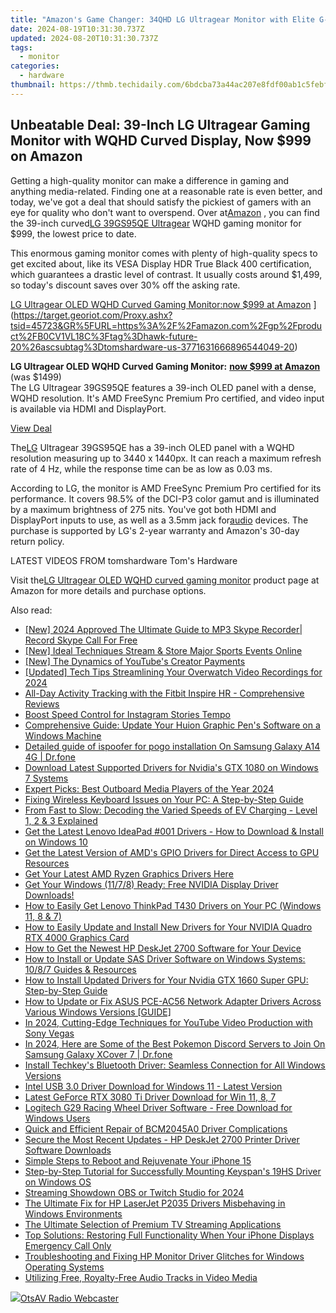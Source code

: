 ```yaml
---
title: "Amazon's Game Changer: 34QHD LG Ultragear Monitor with Elite G-Sync, Now at Unbeatable Price of $549"
date: 2024-08-19T10:31:30.737Z
updated: 2024-08-20T10:31:30.737Z
tags:
  - monitor
categories:
  - hardware
thumbnail: https://thmb.techidaily.com/6bdcba73a44ac207e8fdf00ab1c5febff71a5d180b14959fd7d55488ff318cda.jpg
---
```


## Unbeatable Deal: 39-Inch LG Ultragear Gaming Monitor with WQHD Curved Display, Now $999 on Amazon

Getting a high-quality monitor can make a difference in gaming and anything media-related. Finding one at a reasonable rate is even better, and today, we've got a deal that should satisfy the pickiest of gamers with an eye for quality who don't want to overspend. Over at[Amazon](https://tools.techidaily.com) , you can find the 39-inch curved[LG 39GS95QE Ultragear](https://target.georiot.com/Proxy.ashx?tsid=45723&GR%5FURL=https%3A%2F%2Famazon.com%2Fgp%2Fproduct%2FB0CV1VL18C%3Ftag%3Dhawk-future-20%26ascsubtag%3Dtomshardware-us-1276059455086295635-20) WQHD gaming monitor for $999, the lowest price to date.

 This enormous gaming monitor comes with plenty of high-quality specs to get excited about, like its VESA Display HDR True Black 400 certification, which guarantees a drastic level of contrast. It usually costs around $1,499, so today's discount saves over 30% off the asking rate.

[LG Ultragear OLED WQHD Curved Gaming Monitor:now $999 at Amazon](https://cdn.mos.cms.futurecdn.net/mhBUrWZPhwNc8qEB9DGaTV-200-100.jpg "LG Ultragear OLED WQHD Curved Gaming Monitor:now $999 at Amazon") ](https://target.georiot.com/Proxy.ashx?tsid=45723&GR%5FURL=https%3A%2F%2Famazon.com%2Fgp%2Fproduct%2FB0CV1VL18C%3Ftag%3Dhawk-future-20%26ascsubtag%3Dtomshardware-us-3771631666896544049-20)

**LG Ultragear OLED WQHD Curved Gaming Monitor:** [**now $999 at Amazon**](https://target.georiot.com/Proxy.ashx?tsid=45723&GR%5FURL=https%3A%2F%2Famazon.com%2Fgp%2Fproduct%2FB0CV1VL18C%3Ftag%3Dhawk-future-20%26ascsubtag%3Dtomshardware-us-5686597307017679744-20) (was $1499)  
 The LG Ultragear 39GS95QE features a 39-inch OLED panel with a dense, WQHD resolution. It's AMD FreeSync Premium Pro certified, and video input is available via HDMI and DisplayPort.

[View Deal](https://target.georiot.com/Proxy.ashx?tsid=45723&GR%5FURL=https%3A%2F%2Famazon.com%2Fgp%2Fproduct%2FB0CV1VL18C%3Ftag%3Dhawk-future-20%26ascsubtag%3Dtomshardware-us-3771631666896544049-20)

 The[LG](https://tools.techidaily.com) Ultragear 39GS95QE has a 39-inch OLED panel with a WQHD resolution measuring up to 3440 x 1440px. It can reach a maximum refresh rate of 4 Hz, while the response time can be as low as 0.03 ms.

 According to LG, the monitor is AMD FreeSync Premium Pro certified for its performance. It covers 98.5% of the DCI-P3 color gamut and is illuminated by a maximum brightness of 275 nits. You've got both HDMI and DisplayPort inputs to use, as well as a 3.5mm jack for[audio](https://tools.techidaily.com) devices. The purchase is supported by LG's 2-year warranty and Amazon's 30-day return policy.

 LATEST VIDEOS FROM tomshardware Tom's Hardware

 Visit the[LG Ultragear OLED WQHD curved gaming monitor](https://target.georiot.com/Proxy.ashx?tsid=45723&GR%5FURL=https%3A%2F%2Famazon.com%2Fgp%2Fproduct%2FB0CV1VL18C%3Ftag%3Dhawk-future-20%26ascsubtag%3Dtomshardware-us-1314484173165016226-20) product page at Amazon for more details and purchase options.

<ins class="adsbygoogle"
     style="display:block"
     data-ad-format="autorelaxed"
     data-ad-client="ca-pub-7571918770474297"
     data-ad-slot="1223367746"></ins>



<ins class="adsbygoogle"
     style="display:block"
     data-ad-client="ca-pub-7571918770474297"
     data-ad-slot="8358498916"
     data-ad-format="auto"
     data-full-width-responsive="true"></ins>

<span class="atpl-alsoreadstyle">Also read:</span>
<div><ul>
<li><a href="https://screen-mirroring-recording.techidaily.com/new-2024-approved-the-ultimate-guide-to-mp3-skype-recorder-record-skype-call-for-free/"><u>[New] 2024 Approved  The Ultimate Guide to MP3 Skype Recorder| Record Skype Call For Free</u></a></li>
<li><a href="https://screen-video-capture.techidaily.com/new-ideal-techniques-stream-and-store-major-sports-events-online/"><u>[New] Ideal Techniques  Stream & Store Major Sports Events Online</u></a></li>
<li><a href="https://facebook-video-share.techidaily.com/new-the-dynamics-of-youtubes-creator-payments/"><u>[New] The Dynamics of YouTube's Creator Payments</u></a></li>
<li><a href="https://screen-video-capture.techidaily.com/updated-tech-tips-streamlining-your-overwatch-video-recordings-for-2024/"><u>[Updated] Tech Tips  Streamlining Your Overwatch Video Recordings for 2024</u></a></li>
<li><a href="https://buynow-reviews.techidaily.com/all-day-activity-tracking-with-the-fitbit-inspire-hr-comprehensive-reviews/"><u>All-Day Activity Tracking with the Fitbit Inspire HR - Comprehensive Reviews</u></a></li>
<li><a href="https://extra-tips.techidaily.com/boost-speed-control-for-instagram-stories-tempo/"><u>Boost Speed Control for Instagram Stories Tempo</u></a></li>
<li><a href="https://hardware-help.techidaily.com/comprehensive-guide-update-your-huion-graphic-pens-software-on-a-windows-machine/"><u>Comprehensive Guide: Update Your Huion Graphic Pen's Software on a Windows Machine</u></a></li>
<li><a href="https://change-location.techidaily.com/detailed-guide-of-ispoofer-for-pogo-installation-on-samsung-galaxy-a14-4g-drfone-by-drfone-virtual-android/"><u>Detailed guide of ispoofer for pogo installation On Samsung Galaxy A14 4G | Dr.fone</u></a></li>
<li><a href="https://hardware-help.techidaily.com/download-latest-supported-drivers-for-nvidias-gtx-1080-on-windows-7-systems/"><u>Download Latest Supported Drivers for Nvidia's GTX 1080 on Windows 7 Systems</u></a></li>
<li><a href="https://buynow-info.techidaily.com/expert-picks-best-outboard-media-players-of-the-year-2024/"><u>Expert Picks: Best Outboard Media Players of the Year 2024</u></a></li>
<li><a href="https://driver-error.techidaily.com/fixing-wireless-keyboard-issues-on-your-pc-a-step-by-step-guide/"><u>Fixing Wireless Keyboard Issues on Your PC: A Step-by-Step Guide</u></a></li>
<li><a href="https://techtrends.techidaily.com/from-fast-to-slow-decoding-the-varied-speeds-of-ev-charging-level-1-2-and-3-explained/"><u>From Fast to Slow: Decoding the Varied Speeds of EV Charging - Level 1, 2 & 3 Explained</u></a></li>
<li><a href="https://hardware-help.techidaily.com/get-the-latest-lenovo-ideapad-001-drivers-how-to-download-and-install-on-windows-10/"><u>Get the Latest Lenovo IdeaPad #001 Drivers - How to Download & Install on Windows 10</u></a></li>
<li><a href="https://hardware-help.techidaily.com/get-the-latest-version-of-amds-gpio-drivers-for-direct-access-to-gpu-resources/"><u>Get the Latest Version of AMD's GPIO Drivers for Direct Access to GPU Resources</u></a></li>
<li><a href="https://hardware-help.techidaily.com/1722974471432-get-your-latest-amd-ryzen-graphics-drivers-here/"><u>Get Your Latest AMD Ryzen Graphics Drivers Here</u></a></li>
<li><a href="https://hardware-help.techidaily.com/1722957170248-get-your-windows-1178-ready-free-nvidia-display-driver-downloads/"><u>Get Your Windows (11/7/8) Ready: Free NVIDIA Display Driver Downloads!</u></a></li>
<li><a href="https://hardware-help.techidaily.com/how-to-easily-get-lenovo-thinkpad-t430-drivers-on-your-pc-windows-11-8-and-7/"><u>How to Easily Get Lenovo ThinkPad T430 Drivers on Your PC (Windows 11, 8 & 7)</u></a></li>
<li><a href="https://hardware-help.techidaily.com/how-to-easily-update-and-install-new-drivers-for-your-nvidia-quadro-rtx-4000-graphics-card/"><u>How to Easily Update and Install New Drivers for Your NVIDIA Quadro RTX 4000 Graphics Card</u></a></li>
<li><a href="https://hardware-help.techidaily.com/how-to-get-the-newest-hp-deskjet-2700-software-for-your-device/"><u>How to Get the Newest HP DeskJet 2700 Software for Your Device</u></a></li>
<li><a href="https://hardware-help.techidaily.com/how-to-install-or-update-sas-driver-software-on-windows-systems-1087-guides-and-resources/"><u>How to Install or Update SAS Driver Software on Windows Systems: 10/8/7 Guides & Resources</u></a></li>
<li><a href="https://hardware-help.techidaily.com/how-to-install-updated-drivers-for-your-nvidia-gtx-1660-super-gpu-step-by-step-guide/"><u>How to Install Updated Drivers for Your Nvidia GTX 1660 Super GPU: Step-by-Step Guide</u></a></li>
<li><a href="https://hardware-help.techidaily.com/how-to-update-or-fix-asus-pce-ac56-network-adapter-drivers-across-various-windows-versions-guide/"><u>How to Update or Fix ASUS PCE-AC56 Network Adapter Drivers Across Various Windows Versions [GUIDE]</u></a></li>
<li><a href="https://youtube-videos.techidaily.com/in-2024-cutting-edge-techniques-for-youtube-video-production-with-sony-vegas/"><u>In 2024, Cutting-Edge Techniques for YouTube Video Production with Sony Vegas</u></a></li>
<li><a href="https://change-location.techidaily.com/in-2024-here-are-some-of-the-best-pokemon-discord-servers-to-join-on-samsung-galaxy-xcover-7-drfone-by-drfone-virtual-android/"><u>In 2024, Here are Some of the Best Pokemon Discord Servers to Join On Samsung Galaxy XCover 7 | Dr.fone</u></a></li>
<li><a href="https://hardware-help.techidaily.com/install-techkeys-bluetooth-driver-seamless-connection-for-all-windows-versions/"><u>Install Techkey's Bluetooth Driver: Seamless Connection for All Windows Versions</u></a></li>
<li><a href="https://hardware-help.techidaily.com/intel-usb-30-driver-download-for-windows-11-latest-version/"><u>Intel USB 3.0 Driver Download for Windows 11 - Latest Version</u></a></li>
<li><a href="https://hardware-help.techidaily.com/latest-geforce-rtx-3080-ti-driver-download-for-win-11-8-7/"><u>Latest GeForce RTX 3080 Ti Driver Download for Win 11, 8, 7</u></a></li>
<li><a href="https://hardware-help.techidaily.com/logitech-g29-racing-wheel-driver-software-free-download-for-windows-users/"><u>Logitech G29 Racing Wheel Driver Software - Free Download for Windows Users</u></a></li>
<li><a href="https://hardware-help.techidaily.com/quick-and-efficient-repair-of-bcm2045a0-driver-complications/"><u>Quick and Efficient Repair of BCM2045A0 Driver Complications</u></a></li>
<li><a href="https://hardware-help.techidaily.com/secure-the-most-recent-updates-hp-deskjet-2700-printer-driver-software-downloads/"><u>Secure the Most Recent Updates - HP DeskJet 2700 Printer Driver Software Downloads</u></a></li>
<li><a href="https://tech-recovery.techidaily.com/simple-steps-to-reboot-and-rejuvenate-your-iphone-15/"><u>Simple Steps to Reboot and Rejuvenate Your iPhone 15</u></a></li>
<li><a href="https://hardware-help.techidaily.com/step-by-step-tutorial-for-successfully-mounting-keyspans-19hs-driver-on-windows-os/"><u>Step-by-Step Tutorial for Successfully Mounting Keyspan's 19HS Driver on Windows OS</u></a></li>
<li><a href="https://screen-capture.techidaily.com/streaming-showdown-obs-or-twitch-studio-for-2024/"><u>Streaming Showdown  OBS or Twitch Studio for 2024</u></a></li>
<li><a href="https://hardware-help.techidaily.com/the-ultimate-fix-for-hp-laserjet-p2035-drivers-misbehaving-in-windows-environments/"><u>The Ultimate Fix for HP LaserJet P2035 Drivers Misbehaving in Windows Environments</u></a></li>
<li><a href="https://buynow-tips.techidaily.com/the-ultimate-selection-of-premium-tv-streaming-applications/"><u>The Ultimate Selection of Premium TV Streaming Applications</u></a></li>
<li><a href="https://fox-that.techidaily.com/top-solutions-restoring-full-functionality-when-your-iphone-displays-emergency-call-only/"><u>Top Solutions: Restoring Full Functionality When Your iPhone Displays Emergency Call Only</u></a></li>
<li><a href="https://hardware-help.techidaily.com/troubleshooting-and-fixing-hp-monitor-driver-glitches-for-windows-operating-systems/"><u>Troubleshooting and Fixing HP Monitor Driver Glitches for Windows Operating Systems</u></a></li>
<li><a href="https://youtube-webster.techidaily.com/zing-free-royalty-free-audio-tracks-in-video-media/"><u>Utilizing Free, Royalty-Free Audio Tracks in Video Media</u></a></li>
</ul></div>

<!-- affiliate ads begin -->
<a href="https://otszone.ots7.com/order/checkout.php?PRODS=4713322&QTY=1&AFFILIATE=108875&CART=1"><img src="https://green.ots7.com/screenshots/OtsAV/OtsAVRadio1.90-300x188.jpg" border="0">OtsAV Radio Webcaster</a>
<!-- affiliate ads end -->